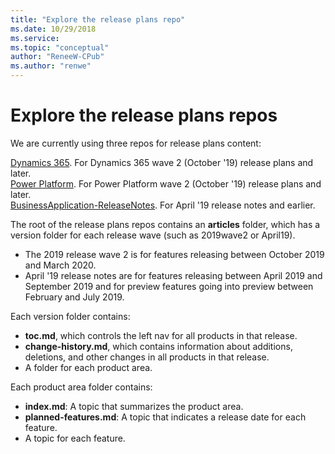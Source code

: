 ```yaml
---
title: "Explore the release plans repo"
ms.date: 10/29/2018
ms.service: 
ms.topic: "conceptual"
author: "ReneeW-CPub"
ms.author: "renwe"
---
```

# Explore the release plans repos


We are currently using three repos for release plans content:

[Dynamics 365](https://github.com/MicrosoftDocs/dynamics-365-mixed-reality-pr). For Dynamics 365 wave 2 (October '19) release plans and later.<br/>
[Power Platform](https://github.com/MicrosoftDocs/powerplatform-releasenotes-pr). For Power Platform wave 2 (October '19) release plans and later.<br/>
[BusinessApplication-ReleaseNotes](https://github.com/MicrosoftDocs/BusinessApplication-ReleaseNotes). For April '19 release notes and earlier.

The root of the release plans repos contains an **articles** folder, which has a version folder for each release wave (such as 2019wave2 or April19).

<!-- editors note: Add dates for preview features for wave 2. -->

- The 2019 release wave 2 is for features releasing between October 2019 and March 2020.
- April '19 release notes are for features releasing between April 2019 and September 2019 and for preview features going into preview between February and July 2019.  

Each version folder contains:
- **toc.md**, which controls the left nav for all products in that release.
- **change-history.md**, which contains information about additions, deletions, and other changes in all products in that release.
- A folder for each product area. 

Each product area folder contains:
- **index.md**: A topic that summarizes the product area.
- **planned-features.md**: A topic that indicates a release date for each feature.
- A topic for each feature.
